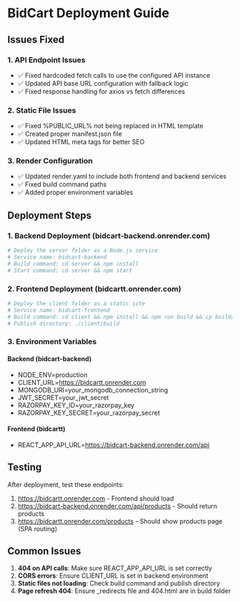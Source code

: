 # BidCart Deployment Guide

## Issues Fixed

### 1. API Endpoint Issues
- ✅ Fixed hardcoded fetch calls to use the configured API instance
- ✅ Updated API base URL configuration with fallback logic
- ✅ Fixed response handling for axios vs fetch differences

### 2. Static File Issues
- ✅ Fixed %PUBLIC_URL% not being replaced in HTML template
- ✅ Created proper manifest.json file
- ✅ Updated HTML meta tags for better SEO

### 3. Render Configuration
- ✅ Updated render.yaml to include both frontend and backend services
- ✅ Fixed build command paths
- ✅ Added proper environment variables

## Deployment Steps

### 1. Backend Deployment (bidcart-backend.onrender.com)
```bash
# Deploy the server folder as a Node.js service
# Service name: bidcart-backend
# Build command: cd server && npm install
# Start command: cd server && npm start
```

### 2. Frontend Deployment (bidcartt.onrender.com)
```bash
# Deploy the client folder as a static site
# Service name: bidcart-frontend
# Build command: cd client && npm install && npm run build && cp build/index.html build/404.html
# Publish directory: ./client/build
```

### 3. Environment Variables

#### Backend (bidcart-backend)
- NODE_ENV=production
- CLIENT_URL=https://bidcartt.onrender.com
- MONGODB_URI=your_mongodb_connection_string
- JWT_SECRET=your_jwt_secret
- RAZORPAY_KEY_ID=your_razorpay_key
- RAZORPAY_KEY_SECRET=your_razorpay_secret

#### Frontend (bidcartt)
- REACT_APP_API_URL=https://bidcart-backend.onrender.com/api

## Testing

After deployment, test these endpoints:
1. https://bidcartt.onrender.com - Frontend should load
2. https://bidcart-backend.onrender.com/api/products - Should return products
3. https://bidcartt.onrender.com/products - Should show products page (SPA routing)

## Common Issues

1. **404 on API calls**: Make sure REACT_APP_API_URL is set correctly
2. **CORS errors**: Ensure CLIENT_URL is set in backend environment
3. **Static files not loading**: Check build command and publish directory
4. **Page refresh 404**: Ensure _redirects file and 404.html are in build folder